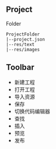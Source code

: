 ## Project
Folder
```
ProjectFolder
|--project.json
|--res/text
|--res/images
```

## Toolbar
- 新建工程
- 打开工程
- 导入资源
- 保存
- 切换代码编辑器
- 查找
- 插入
- 预览
- 发布
